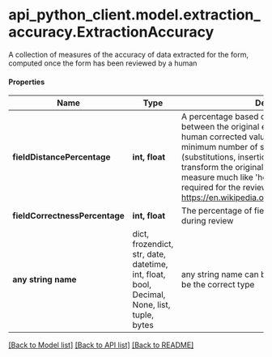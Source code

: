 # api_python_client.model.extraction_accuracy.ExtractionAccuracy

A collection of measures of the accuracy of data extracted for the form, computed once the form has been reviewed by a human

#### Properties
Name | Type | Description | Notes
------------ | ------------- | ------------- | -------------
**fieldDistancePercentage** | **int, float** | A percentage based on the Levenshtein Distance between the original extracted values and the human corrected values. Since it computes the minimum number of single-character edits (substitutions, insertions, deletions) required to transform the original to the reviewed, it acts as a measure much like &#x27;how much manual work was required for the review?&#x27; See https://en.wikipedia.org/wiki/Levenshtein_distance | 
**fieldCorrectnessPercentage** | **int, float** | The percentage of fields that were not changed during review | 
**any string name** | dict, frozendict, str, date, datetime, int, float, bool, Decimal, None, list, tuple, bytes | any string name can be used but the value must be the correct type | [optional]

[[Back to Model list]](../../README.md#documentation-for-models) [[Back to API list]](../../README.md#documentation-for-api-endpoints) [[Back to README]](../../README.md)

